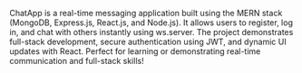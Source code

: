 ChatApp is a real-time messaging application built using the MERN stack (MongoDB, Express.js, React.js, and Node.js). It allows users to register, log in, and chat with others instantly using ws.server. The project demonstrates full-stack development, secure authentication using JWT, and dynamic UI updates with React. Perfect for learning or demonstrating real-time communication and full-stack skills!
